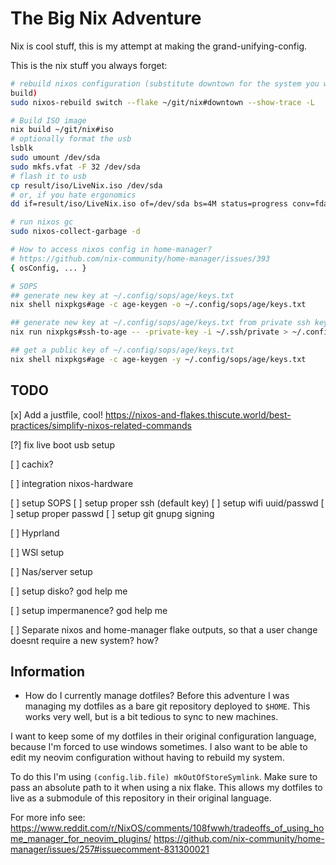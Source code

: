 # The Big Nix Adventure
Nix is cool stuff, this is my attempt at making the grand-unifying-config.

This is the nix stuff you always forget:
```bash
# rebuild nixos configuration (substitute downtown for the system you want to
build)
sudo nixos-rebuild switch --flake ~/git/nix#downtown --show-trace -L

# Build ISO image
nix build ~/git/nix#iso
# optionally format the usb
lsblk
sudo umount /dev/sda
sudo mkfs.vfat -F 32 /dev/sda
# flash it to usb
cp result/iso/LiveNix.iso /dev/sda
# or, if you hate ergonomics
dd if=result/iso/LiveNix.iso of=/dev/sda bs=4M status=progress conv=fdatasync

# run nixos gc
sudo nixos-collect-garbage -d

# How to access nixos config in home-manager?
# https://github.com/nix-community/home-manager/issues/393
{ osConfig, ... }

# SOPS
## generate new key at ~/.config/sops/age/keys.txt
nix shell nixpkgs#age -c age-keygen -o ~/.config/sops/age/keys.txt

## generate new key at ~/.config/sops/age/keys.txt from private ssh key at ~/.ssh/private
nix run nixpkgs#ssh-to-age -- -private-key -i ~/.ssh/private > ~/.config/sops/age/keys.txt

## get a public key of ~/.config/sops/age/keys.txt
nix shell nixpkgs#age -c age-keygen -y ~/.config/sops/age/keys.txt

```

## TODO

[x] Add a justfile, cool!
    https://nixos-and-flakes.thiscute.world/best-practices/simplify-nixos-related-commands

[?] fix live boot usb setup

[ ] cachix?

[ ] integration nixos-hardware

[ ] setup SOPS
    [ ] setup proper ssh (default key)
    [ ] setup wifi uuid/passwd
    [ ] setup proper passwd
    [ ] setup git gnupg signing

[ ] Hyprland

[ ] WSl setup

[ ] Nas/server setup

[ ] setup disko? god help me

[ ] setup impermanence? god help me

[ ] Separate nixos and home-manager flake outputs, so that a user change doesnt
require a new system? how?


## Information

- How do I currently manage dotfiles?
Before this adventure I was managing my dotfiles as a bare git repository
deployed to `$HOME`. This works very well, but is a bit tedious to sync to new
machines.

I want to keep some of my dotfiles in their original configuration language, because I'm
forced to use windows sometimes. I also want to be able to edit my neovim
configuration without having to rebuild my system.

To do this I'm using `(config.lib.file) mkOutOfStoreSymlink`. Make sure to pass
an absolute path to it when using a nix flake. This allows my dotfiles to live
as a submodule of this repository in their original language.

For more info see:
https://www.reddit.com/r/NixOS/comments/108fwwh/tradeoffs_of_using_home_manager_for_neovim_plugins/
https://github.com/nix-community/home-manager/issues/257#issuecomment-831300021

